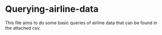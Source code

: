# Querying-airline-data
This file aims to do some basic queries of airline data that can be found in the attached csv. 
